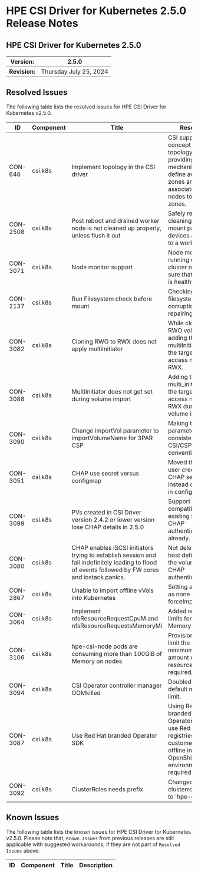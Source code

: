 # HPE CSI Driver for Kubernetes 2.5.0 Release Notes

## HPE CSI Driver for Kubernetes 2.5.0

| **Version:** |2.5.0|
|--------------|-----|
| **Revision:** | Thursday July 25, 2024 |

## Resolved Issues

The following table lists the resolved issues for HPE CSI Driver for Kubernetes v2.5.0.

|ID|Component |Title|Resolution|
|--|---------|-----|-----------|
|CON-648|csi.k8s|Implement topology in the CSI driver|CSI supports the concept of topology by providing the mechanism to define availability zones and associate cluster nodes to those zones.|
|CON-2508|csi.k8s|Post reboot and drained worker node is not cleaned up properly, unless flush it out|Safely removing or cleaning the stale mount paths or devices attached to a worker node.|
|CON-3071|csi.k8s|Node monitor support|Node monitor running on every cluster node make sure that the node is healthy.|
|CON-2137|csi.k8s|Run Filesystem check before mount|Checking for filesystem corruption and repairing it.|
|CON-3082|csi.k8s|Cloning RWO to RWX does not apply multiInitiator|While cloning any RWO volume, adding the multiInitiator flag if the target volume access mode is RWX.|
|CON-3088|csi.k8s|MultiInitiator does not get set during volume import|Adding the multi_initiator flag if the target volume access mode in RWX during the volume import.|
|CON-3090|csi.k8s|Change importVol parameter to importVolumeName for 3PAR CSP|Making the parameter consistent with the CSI/CSP naming convention.|
|CON-3051|csi.k8s|CHAP use secret versus configmap|Moved the CHAP user credentials to CHAP secret instead of using it in configmap.|
|CON-3099|csi.k8s|PVs created in CSI Driver version 2.4.2 or lower version lose CHAP details in 2.5.0|Support backward compatibility for existing PVs using CHAP authentication already.|
|CON-3080|csi.k8s|CHAP enables iSCSI initiators trying to establish session and fail indefinitely leading to flood of events followed by FW cores and iostack panics.|Not deleting the host definition if the volume is using CHAP authentication.|
|CON-2867|csi.k8s|Unable to import offline vVols into Kubernetes|Setting agent_type as none during forceImport.|
|CON-3064|csi.k8s|Implement nfsResourceRequestCpuM and nfsResourceRequestsMemoryMi|Added request limits for CPU and Memory resources.|
|CON-3106|csi.k8s|hpe-csi-node pods are consuming more than 100GiB of Memory on nodes|Provision added to limit the minimum/maximum amount of compute resources required/allowed.|
|CON-3094|csi.k8s|CSI Operator controller manager OOMkilled|Doubled the default memory limit.|
|CON-3087|csi.k8s|Use Red Hat branded Operator SDK|Using Red Hat branded version of Operator SDK that use Red Hat registries and allow customers to do offline installs on OpenShift environment if required.|
|CON-3092|csi.k8s|ClusterRoles needs prefix|Changed the clusterroles prefix to 'hpe-csi'.|


## Known Issues

The following table lists the known issues for HPE CSI Driver for Kubernetes v2.5.0. Please note that, `Known Issues` from previous releases are still applicable with suggested workarounds, if they are not part of `Resolved Issues` above.

|ID|Component |Title|Description|
|--|---------|-----|-----------|
